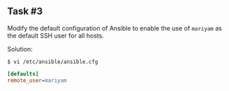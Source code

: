 ## Task #3

Modify the default configuration of Ansible to enable the use of `mariyam` as the default SSH user for all hosts.

Solution:

```shell
$ vi /etc/ansible/ansible.cfg
```

```ini
[defaults]
remote_user=mariyam
```
